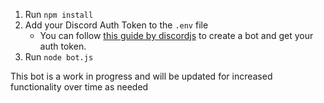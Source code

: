 1. Run `npm install`
2. Add your Discord Auth Token to the `.env` file
	- You can follow [this guide by discordjs](https://discordjs.guide/preparations/setting-up-a-bot-application.html) to create a bot and get your auth token.
2. Run `node bot.js`

This bot is a work in progress and will be updated for increased functionality over time as needed
